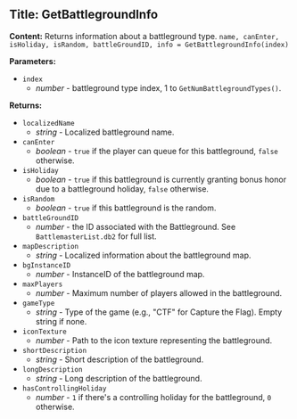 ## Title: GetBattlegroundInfo

**Content:**
Returns information about a battleground type.
`name, canEnter, isHoliday, isRandom, battleGroundID, info = GetBattlegroundInfo(index)`

**Parameters:**
- `index`
  - *number* - battleground type index, 1 to `GetNumBattlegroundTypes()`.

**Returns:**
- `localizedName`
  - *string* - Localized battleground name.
- `canEnter`
  - *boolean* - `true` if the player can queue for this battleground, `false` otherwise.
- `isHoliday`
  - *boolean* - `true` if this battleground is currently granting bonus honor due to a battleground holiday, `false` otherwise.
- `isRandom`
  - *boolean* - `true` if this battleground is the random.
- `battleGroundID`
  - *number* - the ID associated with the Battleground. See `BattlemasterList.db2` for full list.
- `mapDescription`
  - *string* - Localized information about the battleground map.
- `bgInstanceID`
  - *number* - InstanceID of the battleground map.
- `maxPlayers`
  - *number* - Maximum number of players allowed in the battleground.
- `gameType`
  - *string* - Type of the game (e.g., "CTF" for Capture the Flag). Empty string if none.
- `iconTexture`
  - *number* - Path to the icon texture representing the battleground.
- `shortDescription`
  - *string* - Short description of the battleground.
- `longDescription`
  - *string* - Long description of the battleground.
- `hasControllingHoliday`
  - *number* - `1` if there's a controlling holiday for the battleground, `0` otherwise.